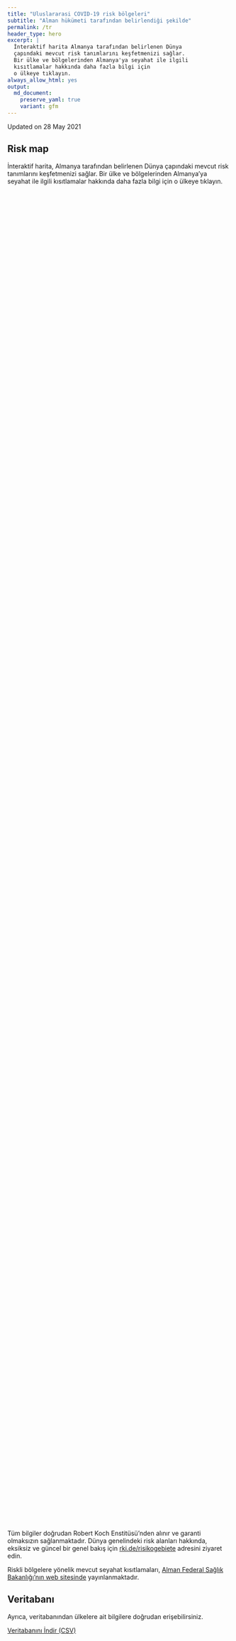 ```yaml
---
title: "Uluslararasi COVID-19 risk bölgeleri"
subtitle: "Alman hükümeti tarafından belirlendiği şekilde"
permalink: /tr
header_type: hero
excerpt: |
  İnteraktif harita Almanya tarafından belirlenen Dünya 
  çapındaki mevcut risk tanımlarını keşfetmenizi sağlar.
  Bir ülke ve bölgelerinden Almanya'ya seyahat ile ilgili
  kısıtlamalar hakkında daha fazla bilgi için 
  o ülkeye tıklayın.
always_allow_html: yes
output: 
  md_document:
    preserve_yaml: true
    variant: gfm
---
```


<!-- Modify _R/index_tr.Rmd file instead -->

<p class="text-right font-weight-bold">

Updated on 28 May 2021

</p>

## Risk map

İnteraktif harita, Almanya tarafından belirlenen Dünya çapındaki mevcut
risk tanımlarını keşfetmenizi sağlar. Bir ülke ve bölgelerinden
Almanya’ya seyahat ile ilgili kısıtlamalar hakkında daha fazla bilgi
için o ülkeye tıklayın.

<div id="leaflet" class="leaflet html-widget" style="width:100%;height:75vh;">

</div>

<script src="https://corona-atlas.de/assets/data/locale_tr.js"></script>

<script src="https://corona-atlas.de/assets/js/map.js"></script>

Tüm bilgiler doğrudan Robert Koch Enstitüsü’nden alınır ve garanti
olmaksızın sağlanmaktadır. Dünya genelindeki risk alanları hakkında,
eksiksiz ve güncel bir genel bakış için
[rki.de/risikogebiete](https://rki.de/risikogebiete) adresini ziyaret
edin.

Riskli bölgelere yönelik mevcut seyahat kısıtlamaları, [Alman Federal
Sağlık Bakanlığı’nın web
sitesinde](https://www.bundesgesundheitsministerium.de/en/coronavirus/current-information-for-travellers)
yayınlanmaktadır.

## Veritabanı

Ayrıca, veritabanından ülkelere ait bilgilere doğrudan erişebilirsiniz.

<div id="reactable" class="reactable html-widget" style="width:auto;height:auto;"></div>
<script type="application/json" data-for="reactable">{"x":{"tag":{"name":"Reactable","attribs":{"data":{"Country/Region":["Afganistan","Angola","Arnavutluk","Andorra","Birleşik Arap Emirlikleri","Arjantin","Ermenistan","Antigua-Barbuda","Avustralya","Avusturya","Azerbaycan","Burundi","Belçika","Benin","Burkina Faso","Bangladeş","Bulgaristan","Bahreyn","Bahamalar","Bosna-Hersek","Beyaz Rusya","Belize","Bolivya","Brezilya","Barbados","Brunei","Butan","Botsvana","Orta Afrika Cumhuriyeti","Kanada","İsviçre","Şili","Çin","Fildişi Sahili","Kamerun","Kongo Demokratik Cumhuriyeti","Kongo","Kolombiya","Komorlar","Verde Burnu","Kosta Rika","Küba","Kıbrıs","Çekya","Almanya","Cibuti","Dominik","Danimarka","Dominik Cumhuriyeti","Cezayir","Ekvator","Mısır","Eritre","İspanya","Estonya","Etiyopya","Finlandiya","Fiji","Fransa","Mikronezya","Gabon","Birleşik Krallık","Gürcistan","Gana","Gine","Gambiya","Gine-Bissau","Ekvatoral Gine","Yunanistan","Granada","Guatemala","Guyana","Hong Kong","Honduras","Hırvatistan","Haiti","Macaristan","Endonezya","Hindistan","İrlanda","Iran","Irak","İzlanda","İsrail","İtalya","Jamaika","Ürdün","Japonya","Kazakistan","Kenya","Kırgızistan","Kamboçya","Kiribati","Sen Kitts ve Nevis","Güney Kore","Kuveyt","Laos","Lübnan","Liberya","Libya","Sen Lucia","Lihtenştayn","Sri Lanka","Lesoto","Litvanya","Lüksemburg","Latviya","Fas","Monako","Moldova","Madagaskar","Maldivler","Meksika","Marşal Adaları","Kuzey Makedonya","Mali","Malta","Myanmar/Burma","Karadağ","Moğolistan","Mozambik","Moritanya","Mauritius","Malavi","Malezya","Namibya","Yeni Kaledonya","Nijer","Nijerya","Nikaragua","Nie","Hollanda","Norveç","Nepal","Nauru","Yeni Zelanda","Umman","Pakistan","Panama","Peru","Filipinler","Palau","Papua Yeni Gine","Polonya","Kuzey Kore","Portekiz","Paraguay","Filistin","Katar","Romanya","Rusya Federasyonu","Ruanda","Suudi Arabistan","Sudan","Senegal","Singapur","Solomon Adaları","Sierra Leone","El Salvador","San Marino","Somali","Sırbistan","Güney Sudan","Sao Tome ve Principe","Surinam","Slovakya","Slovenya","İsveç","Esvatini","Seyşeller","Suriye","Çad","Togo","Tayland","Tacikistan","Türkmenistan","Timor-Leste","Tonga","Trinidad ve Tobago","Tunus","Türkiye","Tuvalu","Tanzanya Birleşik Cumhuriyeti","Uganda","Ukrayna","Uruguay","Birleşik Devletler","Özbekistan","Vatikan","Saint Vincent ve Grenadinler","Venezuella","Vietnam","Vanuatu","Samoa","Kosova","Yemen","Güney Afrika","Zambiya","Zimbabve"],"Risk seviyesi":["Riskli bölge","Riskli bölge","Risksiz Bölge","Riskli bölge","Riskli bölge","Yüksek vaka sayılı bölge","Riskli bölge","Risksiz Bölge","Risksiz Bölge","Kısmen riskli bölge","Riskli bölge","Riskli bölge","Riskli bölge","Riskli bölge","Riskli bölge","Riskli bölge","Risksiz Bölge","Yüksek vaka sayılı bölge","Riskli bölge","Riskli bölge","Riskli bölge","Riskli bölge","Yüksek vaka sayılı bölge","Virüs çeşidi bölgesi","Risksiz Bölge","Risksiz Bölge","Riskli bölge","Virüs çeşidi bölgesi","Riskli bölge","Riskli bölge","Riskli bölge","Yüksek vaka sayılı bölge","Risksiz Bölge","Riskli bölge","Riskli bölge","Riskli bölge","Riskli bölge","Yüksek vaka sayılı bölge","Riskli bölge","Yüksek vaka sayılı bölge","Yüksek vaka sayılı bölge","Riskli bölge","Riskli bölge","Riskli bölge",null,"Riskli bölge","Risksiz Bölge","Kısmen riskli bölge","Riskli bölge","Riskli bölge","Yüksek vaka sayılı bölge","Yüksek vaka sayılı bölge","Riskli bölge","Kısmen riskli bölge","Riskli bölge","Riskli bölge","Risksiz Bölge","Risksiz Bölge","Riskli bölge","Risksiz Bölge","Riskli bölge","Virüs çeşidi bölgesi","Yüksek vaka sayılı bölge","Riskli bölge","Riskli bölge","Riskli bölge","Riskli bölge","Riskli bölge","Riskli bölge","Risksiz Bölge","Riskli bölge","Riskli bölge","Risksiz Bölge","Riskli bölge","Riskli bölge","Riskli bölge","Risksiz Bölge","Riskli bölge","Virüs çeşidi bölgesi","Kısmen riskli bölge","Yüksek vaka sayılı bölge","Riskli bölge","Risksiz Bölge","Risksiz Bölge","Riskli bölge","Risksiz Bölge","Riskli bölge","Risksiz Bölge","Riskli bölge","Riskli bölge","Riskli bölge","Risksiz Bölge","Risksiz Bölge","Risksiz Bölge","Risksiz Bölge","Yüksek vaka sayılı bölge","Risksiz Bölge","Riskli bölge","Riskli bölge","Riskli bölge","Riskli bölge","Risksiz Bölge","Riskli bölge","Virüs çeşidi bölgesi","Yüksek vaka sayılı bölge","Riskli bölge","Riskli bölge","Riskli bölge","Risksiz Bölge","Riskli bölge","Riskli bölge","Yüksek vaka sayılı bölge","Yüksek vaka sayılı bölge","Risksiz Bölge","Riskli bölge","Riskli bölge","Risksiz Bölge","Risksiz Bölge","Riskli bölge","Riskli bölge","Virüs çeşidi bölgesi","Riskli bölge","Risksiz Bölge","Virüs çeşidi bölgesi","Riskli bölge","Riskli bölge","Risksiz Bölge","Riskli bölge","Riskli bölge","Riskli bölge","Risksiz Bölge","Riskli bölge","Kısmen riskli bölge","Virüs çeşidi bölgesi","Risksiz Bölge","Risksiz Bölge","Riskli bölge","Riskli bölge","Riskli bölge","Yüksek vaka sayılı bölge","Riskli bölge","Risksiz Bölge","Riskli bölge","Risksiz Bölge","Riskli bölge","Kısmen riskli bölge","Yüksek vaka sayılı bölge","Riskli bölge","Yüksek vaka sayılı bölge","Risksiz Bölge","Riskli bölge","Risksiz Bölge","Riskli bölge","Yüksek vaka sayılı bölge","Riskli bölge","Risksiz Bölge","Risksiz Bölge","Riskli bölge","Riskli bölge","Risksiz Bölge","Riskli bölge","Riskli bölge","Riskli bölge","Risksiz Bölge","Yüksek vaka sayılı bölge","Risksiz Bölge","Riskli bölge","Yüksek vaka sayılı bölge","Virüs çeşidi bölgesi","Yüksek vaka sayılı bölge","Yüksek vaka sayılı bölge","Riskli bölge","Riskli bölge","Risksiz Bölge","Riskli bölge","Riskli bölge","Riskli bölge","Risksiz Bölge","Yüksek vaka sayılı bölge","Yüksek vaka sayılı bölge","Yüksek vaka sayılı bölge","Risksiz Bölge","Yüksek vaka sayılı bölge","Risksiz Bölge","Riskli bölge","Yüksek vaka sayılı bölge","Riskli bölge","Riskli bölge","Riskli bölge","Risksiz Bölge","Riskli bölge","Risksiz Bölge","Risksiz Bölge","Risksiz Bölge","Riskli bölge","Riskli bölge","Virüs çeşidi bölgesi","Virüs çeşidi bölgesi","Virüs çeşidi bölgesi"],"Detaylar":["since 21 Feb 2021","since 15 Jun 2020",null,"since 23 May 2021","since 18 Apr 2021","since 18 Apr 2021","since 09 May 2021",null,null,"since 01 Nov 2020. Aşağıdaki bölgeler dahil edilmemiştir: -Jungholz; -Mittelberg","since 15 Jun 2020","since 15 Jun 2020","since 30 Sep 2020","since 15 Jun 2020","since 15 Jun 2020","since 15 Jun 2020",null,"since 14 Feb 2021","since 25 Apr 2021","since 16 May 2021","since 15 Jun 2020","since 15 Jun 2020","since 24 Jan 2021","since 19 Jan 2021",null,null,"since 15 Jun 2020","since 07 Feb 2021","since 15 Jun 2020","since 15 Nov 2020","since 24 Oct 2020","since 03 Apr 2021",null,"since 15 Jun 2020","since 15 Jun 2020","since 15 Jun 2020","since 15 Jun 2020","since 24 Jan 2021","since 15 Jun 2020","since 25 Apr 2021","since 09 May 2021","since 28 Feb 2021","since 30 May 2021","since 02 May 2021",null,"since 15 Jun 2020",null,"since 28 Mar 2021. Aşağıdaki bölgeler dahil edilmemiştir: -Faroe Adaları; -Grönland","since 30 May 2021","since 15 Jun 2020","since 31 Jan 2021","since 24 Jan 2021","since 15 Jun 2020","since 14 Aug 2020. Risk seviyesi aşağıdaki bölgeleri kapsar: -Endülüs, since 14 Aug 2020; -Aragon, since 31 Jul 2020; -Bask Bölgesi, since 14 Aug 2020; -Kastilya ve Leon‎ , since 14 Aug 2020; -Katalonya‎, since 31 Jul 2020; -La Rioja, since 03 Apr 2021; -Madrid, since 14 Aug 2020; -Melilla, since 14 Aug 2020; -Navarra, since 31 Jul 2020","since 16 May 2021","since 15 Jun 2020",null,null,"since 23 May 2021",null,"since 15 Jun 2020","since 23 May 2021","since 09 May 2021","since 15 Jun 2020","since 15 Jun 2020","since 15 Jun 2020","since 15 Jun 2020","since 15 Jun 2020","since 07 Mar 2021",null,"since 15 Jun 2020","since 15 Jun 2020",null,"since 15 Jun 2020","since 23 May 2021","since 15 Jun 2020",null,"since 15 Jun 2020","since 26 Apr 2021","since 21 Mar 2021. Risk seviyesi aşağıdaki bölgeleri kapsar: -Border, since 21 Mar 2021; -Dublin, since 21 Mar 2021; -Mid-East, since 21 Mar 2021","since 24 Jan 2021","since 15 Jun 2020",null,null,"since 08 Nov 2020",null,"since 16 May 2021",null,"since 15 Jun 2020","since 15 Jun 2020","since 15 Jun 2020",null,null,null,null,"since 21 Mar 2021",null,"since 16 May 2021","since 15 Jun 2020","since 15 Jun 2020","since 23 May 2021",null,"since 16 May 2021","since 31 Jan 2021","since 02 May 2021","since 25 Sep 2020","since 11 Apr 2021","since 15 Jun 2020",null,"since 25 Apr 2021","since 15 Jun 2020","since 09 May 2021","since 24 Jan 2021",null,"since 16 May 2021","since 15 Jun 2020",null,null,"since 09 May 2021","since 23 May 2021","since 07 Feb 2021","since 15 Jun 2020",null,"since 07 Feb 2021","since 09 May 2021","since 14 Feb 2021",null,"since 15 Jun 2020","since 15 Jun 2020","since 15 Jun 2020",null,"since 30 May 2021","since 08 Nov 2020. Risk seviyesi aşağıdaki bölgeleri kapsar: -Agder, since 02 May 2021; -Innlandet, since 30 May 2021; -Oslo, since 08 Nov 2020; -Vestfold og Telemark, since 09 May 2021; -Viken, since 15 Nov 2020","since 16 May 2021",null,null,"since 23 May 2021","since 15 Jun 2020","since 28 Feb 2021","since 03 Apr 2021","since 15 Jun 2020",null,"since 17 Jun 2020",null,"since 15 Jun 2020","since 14 Mar 2021. Risk seviyesi aşağıdaki bölgeleri kapsar: -Azorlar, since 18 Apr 2021; -Madeira, since 14 Mar 2021","since 21 Mar 2021","since 16 May 2021","since 25 Apr 2021",null,"since 15 Jun 2020",null,"since 15 Jun 2020","since 31 Jan 2021","since 15 Jun 2020",null,null,"since 15 Jun 2020","since 15 Jun 2020",null,"since 15 Jun 2020","since 16 May 2021","since 15 Jun 2020",null,"since 23 May 2021",null,"since 23 May 2021","since 07 Mar 2021","since 31 Jan 2021","since 14 Feb 2021","since 31 Jan 2021","since 15 Jun 2020","since 15 Jun 2020",null,"since 15 Jun 2020","since 17 Jun 2020","since 17 Jun 2020",null,"since 23 May 2021","since 25 Apr 2021","since 11 Apr 2021",null,"since 14 Mar 2021",null,"since 16 May 2021","since 21 Mar 2021","since 07 Mar 2021","since 15 Jun 2020","since 01 Nov 2020",null,"since 15 Jun 2020",null,null,null,"since 16 May 2021","since 15 Jun 2020","since 13 Jan 2021","since 07 Feb 2021","since 07 Feb 2021"]},"columns":[{"accessor":"Country/Region","name":"Country/Region","type":"character"},{"accessor":"Risk seviyesi","name":"Risk seviyesi","type":"character"},{"accessor":"Detaylar","name":"Detaylar","type":"character"}],"filterable":true,"searchable":true,"defaultPageSize":10,"showPageSizeOptions":true,"pageSizeOptions":[10,25,50,100],"paginationType":"jump","showPageInfo":true,"minRows":1,"striped":true,"dataKey":"d1db0f3bd4cd94b5097eab47e6497718","key":"d1db0f3bd4cd94b5097eab47e6497718"},"children":[]},"class":"reactR_markup"},"evals":[],"jsHooks":[]}</script>

<p class="text-center my-5">

<a href="assets/dist/db_countries_risk_tr.csv" class="btn btn-primary">Veritabanını
İndir (CSV)</a>

</p>
